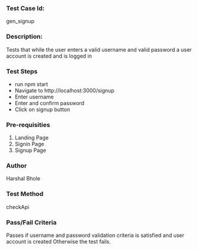 ### Test Case Id: 
gen_signup

### Description:
Tests that while the user enters a valid username and valid password a user account is created and is logged in 

### Test Steps
- run npm start 
- Navigate to http://localhost:3000/signup
- Enter username
- Enter and confirm password
- Click on signup button

### Pre-requisities
1. Landing Page
2. Signin Page
3. Signup Page

### Author
Harshal Bhole

### Test Method
checkApi

### Pass/Fail Criteria
Passes if username and password validation criteria is satisfied and user account is created
Otherwise the test fails.